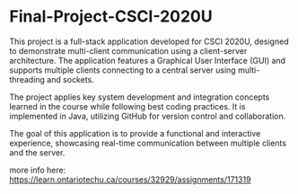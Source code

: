 # Final-Project-CSCI-2020U

This project is a full-stack application developed for CSCI 2020U, designed to demonstrate multi-client communication using a client-server architecture. The application features a Graphical User Interface (GUI) and supports multiple clients connecting to a central server using multi-threading and sockets.

The project applies key system development and integration concepts learned in the course while following best coding practices. It is implemented in Java, utilizing GitHub for version control and collaboration.

The goal of this application is to provide a functional and interactive experience, showcasing real-time communication between multiple clients and the server.

more info here: https://learn.ontariotechu.ca/courses/32929/assignments/171319
